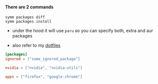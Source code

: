 #### There are 2 commands

```fish
symm packages diff
symm packages install
```

- under the hood it will use `paru` so you can specify both, extra and aur packages

- also refer to my [dotfiles](https://github.com/tednaaa/dotfiles)

```toml [~/dotfiles/dotfiles.toml]
[packages]
ignored = ["some_ignored_package"]

nvidia = ["nvidia", "nvidia-utils"]

apps = ["firefox", "google-chrome"]
```
